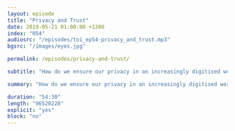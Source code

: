 ```yaml
---
layout: episode
title: "Privacy and Trust"
date: 2019-05-21 01:00:00 +1200
index: "054"
audiosrc: "/episodes/toi_ep54-privacy_and_trust.mp3"
bgsrc: "/images/eyes.jpg"

permalink: /episodes/privacy-and-trust/

subtitle: "How do we ensure our privacy in an increasingly digitised world? How does trust work in this space and how is it different from what we understand? What is informed consent when we cannot be informed, when it is impossible to be informed? And if we cannot consent, who should manage that consent? Governments? Corporations? Neither or both? And what does this mean for our genetic information?"

summary: "How do we ensure our privacy in an increasingly digitised world? How does trust work in this space and how is it different from what we understand? What is informed consent when we cannot be informed, when it is impossible to be informed? And if we cannot consent, who should manage that consent? Governments? Corporations? Neither or both? And what does this mean for our genetic information?"

duration: "54:30"
length: "96520228"
explicit: "yes"
block: "no" 
---
```

